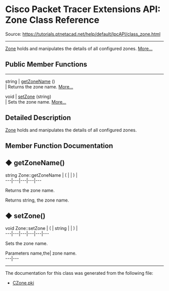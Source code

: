 # Cisco Packet Tracer Extensions API: Zone Class Reference

Source: https://tutorials.ptnetacad.net/help/default/IpcAPI/class_zone.html

---

[Zone](class_zone.html "Zone holds and manipulates the details of all configured zones.") holds and manipulates the details of all configured zones. [More...](class_zone.html#details)

##  Public Member Functions  
  
---  
string | [getZoneName](class_zone.html#a3c66d57796d13c03ad206cec32c18c01) ()  
| Returns the zone name. [More...](class_zone.html#a3c66d57796d13c03ad206cec32c18c01)  
  
void | [setZone](class_zone.html#a0113ea3b62ebba3ddaa595da0c155136) (string)  
| Sets the zone name. [More...](class_zone.html#a0113ea3b62ebba3ddaa595da0c155136)  
  
  
## Detailed Description

[Zone](class_zone.html "Zone holds and manipulates the details of all configured zones.") holds and manipulates the details of all configured zones. 

## Member Function Documentation

## ◆ getZoneName()

string Zone::getZoneName  | ( | | ) |   
---|---|---|---|---  
  
Returns the zone name. 

Returns
    string, the zone name. 

## ◆ setZone()

void Zone::setZone  | ( | string  | | ) |   
---|---|---|---|---|---  
  
Sets the zone name. 

Parameters
     name,the| zone name.   
---|---  
  
* * *

The documentation for this class was generated from the following file:

  * [CZone.pki](_c_zone_8pki.html)


